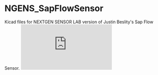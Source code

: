 # NGENS_SapFlowSensor

Kicad files for NEXTGEN SENSOR LAB version of Justin Beslity's Sap Flow Sensor. 
![image](https://github.com/NextGen-Environmental-Sensor-Lab/NGENS_SapFlowSensor/blob/main/SFS_NGENS_V1.1.PCB.pdf)
